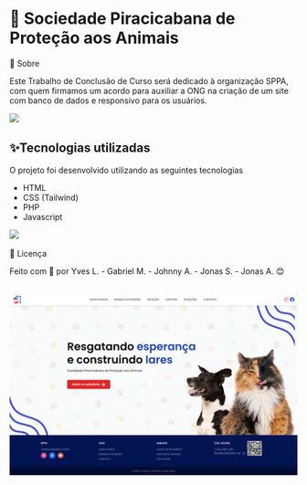 <h1>🚀 Sociedade Piracicabana de Proteção aos Animais</h1>
🔖  Sobre
<p>Este Trabalho de Conclusão de Curso será dedicado à organização SPPA, com quem firmamos um acordo para auxiliar a ONG na criação de um site com banco de dados e responsivo para os usuários.</p>

![](https://raw.githubusercontent.com/andreasbm/readme/master/assets/lines/rainbow.png)

##  ✨Tecnologias utilizadas

O projeto foi desenvolvido utilizando as seguintes tecnologias

- HTML
- CSS (Tailwind)
- PHP
- Javascript

![](https://raw.githubusercontent.com/andreasbm/readme/master/assets/lines/rainbow.png)


<p>📄 Licença</p>
<p>Feito com 💜 por Yves L. - Gabriel M. - Johnny A. - Jonas S. - Jonas A. 😊</p>

<br>
<img src="src/assets/images/preview.png">
